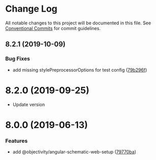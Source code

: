 # Change Log

All notable changes to this project will be documented in this file.
See [Conventional Commits](https://conventionalcommits.org) for commit guidelines.

## 8.2.1 (2019-10-09)


### Bug Fixes

* add missing stylePreprocessorOptions for test config ([79b296f](https://github.com/ObjectivityLtd/angular-schematics/commit/79b296f))



# 8.2.0 (2019-09-25)

* Update version

# 8.0.0 (2019-06-13)


### Features

* add @objectivity/angular-schematic-web-setup ([79770ba](https://github.com/ObjectivityLtd/angular-schematics/commit/79770ba))
